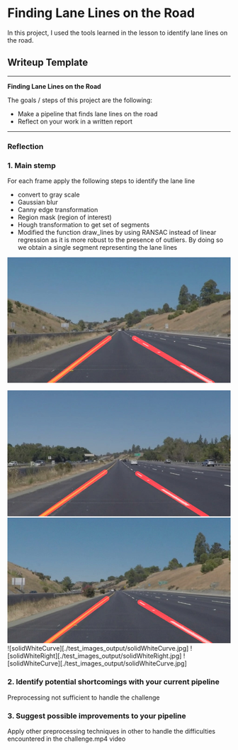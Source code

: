 # **Finding Lane Lines on the Road** 
In this project, I used the tools learned in the lesson to identify lane lines on the road.
## Writeup Template
---

**Finding Lane Lines on the Road**

The goals / steps of this project are the following:
* Make a pipeline that finds lane lines on the road
* Reflect on your work in a written report


[//]: # (Image References)

[image1]: ./examples/grayscale.jpg "Grayscale"

---

### Reflection

### 1. Main stemp

For each frame apply the following steps to identify the lane line
- convert to gray scale
- Gaussian blur
- Canny edge transformation
- Region mask (region of interest)
- Hough transformation to get set of segments
- Modified the function draw_lines by using RANSAC instead of linear regression as it is more robust to the presence of outliers. By doing so we obtain a single segment representing the lane lines

![/test_images_output/whiteCarLaneSwitch.jpg](./test_images_output/whiteCarLaneSwitch.jpg)

![solidYellowLeft](./test_images_output/solidYellowLeft.jpg)
![solidYellowCurve2](./test_images_output/solidYellowCurve2.jpg)
![solidWhiteCurve][./test_images_output/solidWhiteCurve.jpg]
![solidWhiteRight][./test_images_output/solidWhiteRight.jpg]
![solidWhiteCurve][./test_images_output/solidWhiteCurve.jpg]

### 2. Identify potential shortcomings with your current pipeline

Preprocessing not sufficient to handle the challenge


### 3. Suggest possible improvements to your pipeline

Apply other preprocessing techniques in other to handle the difficulties encountered in the challenge.mp4 video
